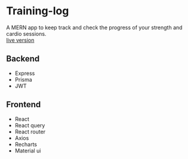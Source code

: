 # Training-log
A MERN app to keep track and check the progress of your strength and cardio sessions. <br/>
[live version](https://traininglog.netlify.app/)

## Backend
<ul>
  <li>
    Express
  </li>
  <li>
    Prisma
  </li>
  <li>
    JWT
  </li>
</ul>

## Frontend
<ul>
  <li>
    React
  </li>
  <li>
    React query
  </li>
  <li>
    React router
  </li>
  <li>
    Axios
  </li>
   <li>
    Recharts
  </li>
    <li>
    Material ui
  </li>
</ul>
